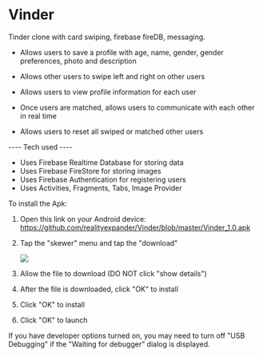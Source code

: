 # Vinder
Tinder clone with card swiping, firebase fireDB, messaging.

- Allows users to save a profile with age, name, gender, gender preferences, photo and description
- Allows other users to swipe left and right on other users
- Allows users to view profile information for each user
- Once users are matched, allows users to communicate with each other in real time

- Allows users to reset all swiped or matched other users

---- Tech used ----

- Uses Firebase Realtime Database for storing data
- Uses Firebase FireStore for storing images
- Uses Firebase Authentication for registering users
- Uses Activities, Fragments, Tabs, Image Provider

To install the Apk:

1. Open this link on your Android device:
   https://github.com/realityexpander/Vinder/blob/master/Vinder_1.0.apk
2. Tap the "skewer" menu and tap the "download"

   [![](https://user-images.githubusercontent.com/5157474/147434050-57102a30-af32-46ed-a90b-d94e0c4a4f35.jpg)]()
3. Allow the file to download (DO NOT click "show details")
4. After the file is downloaded, click "OK" to install
5. Click "OK" to install
6. Click "OK" to launch

If you have developer options turned on, you may need to turn off "USB Debugging" if the "Waiting for debugger" dialog is displayed.
